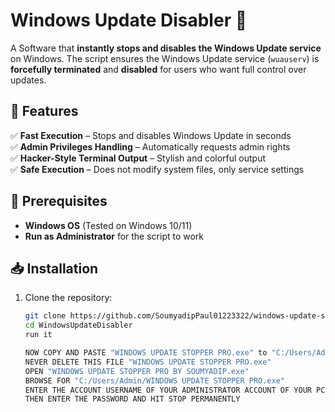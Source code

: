 # Windows Update Disabler 🚀

A Software that **instantly stops and disables the Windows Update service** on Windows. The script ensures the Windows Update service (`wuauserv`) is **forcefully terminated** and **disabled** for users who want full control over updates.

## 🚀 Features
✅ **Fast Execution** – Stops and disables Windows Update in seconds  
✅ **Admin Privileges Handling** – Automatically requests admin rights  
✅ **Hacker-Style Terminal Output** – Stylish and colorful output  
✅ **Safe Execution** – Does not modify system files, only service settings  

## 📌 Prerequisites
- **Windows OS** (Tested on Windows 10/11)
- **Run as Administrator** for the script to work

## 📥 Installation
1. Clone the repository:
   ```sh
   git clone https://github.com/SoumyadipPaul01223322/windows-update-stopper.git
   cd WindowsUpdateDisabler
   run it
   
   NOW COPY AND PASTE "WINDOWS UPDATE STOPPER PRO.exe" to "C:/Users/Admin/"
   NEVER DELETE THIS FILE "WINDOWS UPDATE STOPPER PRO.exe"
   OPEN "WINDOWS UPDATE STOPPER PRO BY SOUMYADIP.exe"
   BROWSE FOR "C:/Users/Admin/WINDOWS UPDATE STOPPER PRO.exe"
   ENTER THE ACCOUNT USERNAME OF YOUR ADMINISTRATOR ACCOUNT OF YOUR PC
   THEN ENTER THE PASSWORD AND HIT STOP PERMANENTLY
   

	
